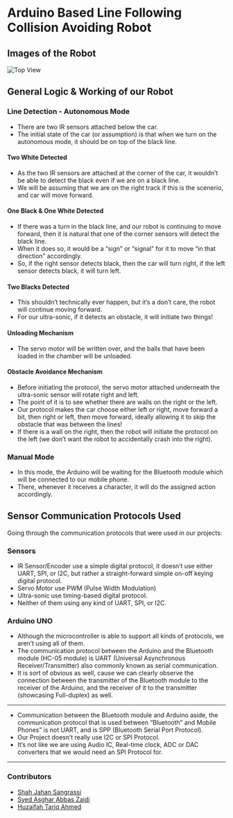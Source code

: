 # Arduino Based Line Following Collision Avoiding Robot

## Images of the Robot

![Top View](images/top.jpeg)

## General Logic & Working of our Robot

### Line Detection - Autonomous Mode

- There are two IR sensors attached below the car.
- The initial state of the car (or assumption) is that when we turn on the autonomous mode, it should be on top of the black line. 

#### Two White Detected

- As the two IR sensors are attached at the corner of the car, it wouldn’t be able to detect the black even if we are on a black line.
- We will be assuming that we are on the right track if this is the scenerio, and car will move forward.

#### One Black & One White Detected

- If there was a turn in the black line, and our robot is continuing to move forward, then it is natural that one of the corner sensors will detect the black line.
- When it does so, it would be a “sign” or “signal” for it to move “in that direction” accordingly.
- So, if the right sensor detects black, then the car will turn right, if the left sensor detects black, it will turn left.

#### Two Blacks Detected

- This shouldn’t technically ever happen, but it’s a don’t care, the robot will continue moving forward.
- For our ultra-sonic, if it detects an obstacle, it will initiate two things!

#### Unloading Mechanism

- The servo motor will be written over, and the balls that have been loaded in the chamber will be unloaded.

#### Obstacle Avoidance Mechanism

- Before initiating the protocol, the servo motor attached underneath the ultra-sonic sensor will rotate right and left.
- The point of it is to see whether there are walls on the right or the left.
- Our protocol makes the car choose either left or right, move forward a bit, then right or left, then move forward, ideally allowing it to skip the obstacle that was between the lines!
- If there is a wall on the right, then the robot will initiate the protocol on the left (we don’t want the robot to accidentally crash into the right).

### Manual Mode

- In this mode, the Arduino will be waiting for the Bluetooth module which will be connected to our mobile phone.
- There, whenever it receives a character, it will do the assigned action accordingly.

## Sensor Communication Protocols Used

Going through the communication protocols that were used in our projects:

### Sensors

- IR Sensor/Encoder use a simple digital protocol, it doesn’t use either UART, SPI, or I2C, but rather a straight-forward simple on-off keying digital protocol.
- Servo Motor use PWM (Pulse Width Modulation)
- Ultra-sonic use timing-based digital protocol.
- Neither of them using any kind of UART, SPI, or I2C.

### Arduino UNO

- Although the microcontroller is able to support all kinds of protocols, we aren’t using all of them.
- The communication protocol between the Arduino and the Bluetooth module (HC-05 module) is UART (Universal Asynchronous Receiver/Transmitter) also commonly known as serial communication.
- It is sort of obvious as well, cause we can clearly observe the connection between the transmitter of the Bluetooth module to the receiver of the Arduino, and the receiver of it to the transmitter (showcasing Full-duplex) as well.

---

- Communication between the Bluetooth module and Arduino aside, the communication protocol that is used between “Bluetooth” and Mobile Phones” is not UART, and is SPP (Bluetooth Serial Port Protocol). 
- Our Project doesn’t really use I2C or SPI Protocol.
- It’s not like we are using Audio IC, Real-time clock, ADC or DAC converters that we would need an SPI Protocol for. 

---

### Contributors

- [Shah Jahan Sangrassi](https://github.com/Shahjahan07)
- [Syed Asghar Abbas Zaidi](https://github.com/AsgharAZ)
- [Huzaifah Tariq Ahmed](https://github.com/huzaifahtariqahmed)
